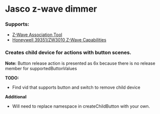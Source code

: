 # Jasco z-wave dimmer
 
### Supports:
* [Z-Wave Association Tool](https://community.inovelli.com/t/how-to-using-the-z-wave-association-tool-in-smartthings/1944)
* [Honeywell 39351/ZW3010 Z-Wave Capabilities](https://www.cd-jackson.com/index.php/zwave/zwave-device-database/zwave-device-list/devicesummary/1213)

### Creates child device for actions with button scenes. 
**Note:** Button release action is presented as 6x because there is no release member for supportedButtonValues

**TODO:**
* Find vid that supports button and switch to remove child device

**Additional**
* Will need to replace namespace in createChildButton with your own.
